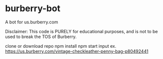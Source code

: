 # burberry-bot
A bot for us.burberry.com

Disclaimer: This code is PURELY for educational purposes, and is not to be used to break the TOS of Burberry.

clone or download repo
npm install
npm start
input ex. https://us.burberry.com/vintage-checkleather-penny-bag-p80492441
